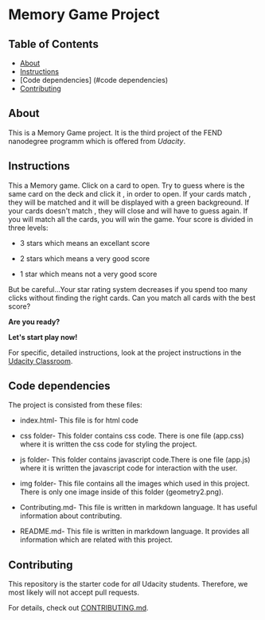 # Memory Game Project

## Table of Contents

* [About](#About)
* [Instructions](#instructions)
* [Code dependencies] (#code dependencies)
* [Contributing](#contributing)

## About

This is a Memory Game project. It is the third project of the FEND nanodegree programm which is offered from _Udacity_.

## Instructions 

This a Memory game. Click on a card to open. Try to guess where is the same card on the deck and click  it , in order to open. 
If your cards match , they will be matched and it will be displayed with a green backgreound.
If your cards doesn't match , they will close and will have to guess again.
If you will match all the cards, you will win the game.
Your score is divided in three levels:

* 3 stars which means an excellant score

* 2 stars which means a very good score

* 1 star which means not a very good score

But be careful...Your star rating system decreases if you spend too many clicks without finding the right cards.
Can you match all cards with the best score?

**Are you ready?**

**Let's start play now!**

For specific, detailed instructions, look at the project instructions in the [Udacity Classroom](https://classroom.udacity.com/me).

## Code dependencies

The project is consisted from these files:
* index.html- This file is for html code

* css folder- This folder contains css code. There is one file (app.css) where it is written the css code for styling the project.

* js folder- This folder contains javascript code.There is one file (app.js) where it is written the javascript code for interaction with the user.

* img folder- This file contains all the images which used in this project. There is only one image inside of this folder (geometry2.png).

* Contributing.md- This file is written in markdown language. It has useful information about contributing.
* README.md- This file is written in markdown language. It provides all information  which are related with this project.

## Contributing

This repository is the starter code for _all_ Udacity students. Therefore, we most likely will not accept pull requests.

For details, check out [CONTRIBUTING.md](CONTRIBUTING.md).
